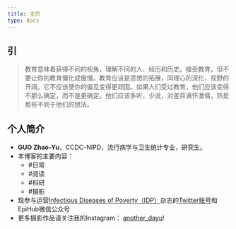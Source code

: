 ```yaml
---
title: 主页
type: docs
---
```


## 引

>教育意味着获得不同的视角，理解不同的人、经历和历史。接受教育，但不要让你的教育僵化成傲慢。教育应该是思想的拓展，同理心的深化，视野的开阔。它不应该使你的偏见变得更顽固。如果人们受过教育，他们应该变得不那么确定，而不是更确定。他们应该多听，少说，对差异满怀激情，热爱那些不同于他们的想法。


## 个人简介

- **GUO Zhao-Yu**，CCDC-NIPD，流行病学与卫生统计专业，研究生。
- 本博客的主要内容：
  - #日常
  - #阅读
  - #科研
  - #摄影
- 现参与运营[Infectious Diseases of Poverty（IDP）](https://idpjournal.biomedcentral.com/)杂志的[Twitter账号](https://twitter.com/Idpbmc2012)和 EpiHub微信公众号
- 更多摄影作品请关注我的Instagram： [another_dayu](https://www.instagram.com/another_dayu/)!  


 
<script src="https://utteranc.es/client.js"
        repo="DayuGuo/blogtalks-utterances"
        issue-term="title"
        theme="github-light"
        crossorigin="anonymous"
        async>
</script>